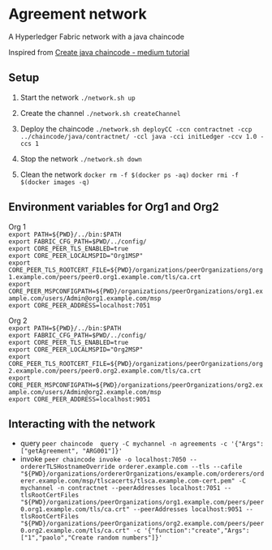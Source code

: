 # Agreement network
A Hyperledger Fabric network with a java chaincode

Inspired from [Create java chaincode - medium tutorial](https://medium.com/coinmonks/how-to-create-a-java-chaincode-and-deploy-in-a-hyperledger-fabric-2-network-65199e5f645d) 

## Setup

1. Start the network
`./network.sh up`

2. Create the channel
`./network.sh createChannel`

3. Deploy the chaincode
`./network.sh deployCC -ccn contractnet -ccp ../chaincode/java/contractnet/ -ccl java -cci initLedger -ccv 1.0 -ccs 1`

4. Stop the network
`./network.sh down`

5. Clean the network
`docker rm -f $(docker ps -aq)`
`docker rmi -f $(docker images -q)`

## Environment variables for Org1 and Org2

Org 1 <br>
`export PATH=${PWD}/../bin:$PATH`<br>
`export FABRIC_CFG_PATH=$PWD/../config/`<br>
`export CORE_PEER_TLS_ENABLED=true`<br>
`export CORE_PEER_LOCALMSPID="Org1MSP"`<br>
`export CORE_PEER_TLS_ROOTCERT_FILE=${PWD}/organizations/peerOrganizations/org1.example.com/peers/peer0.org1.example.com/tls/ca.crt`<br>
`export CORE_PEER_MSPCONFIGPATH=${PWD}/organizations/peerOrganizations/org1.example.com/users/Admin@org1.example.com/msp`<br>
`export CORE_PEER_ADDRESS=localhost:7051`<br>

Org 2 <br>
`export PATH=${PWD}/../bin:$PATH`<br>
`export FABRIC_CFG_PATH=$PWD/../config/`<br>
`export CORE_PEER_TLS_ENABLED=true`<br>
`export CORE_PEER_LOCALMSPID="Org2MSP"`<br>
`export CORE_PEER_TLS_ROOTCERT_FILE=${PWD}/organizations/peerOrganizations/org2.example.com/peers/peer0.org2.example.com/tls/ca.crt`<br>
`export CORE_PEER_MSPCONFIGPATH=${PWD}/organizations/peerOrganizations/org2.example.com/users/Admin@org2.example.com/msp`<br>
`export CORE_PEER_ADDRESS=localhost:9051`<br>


## Interacting with the network

- query `peer chaincode  query -C mychannel -n agreements -c '{"Args":["getAgreement", "ARG001"]}'`
- invoke `peer chaincode invoke -o localhost:7050 --ordererTLSHostnameOverride orderer.example.com --tls --cafile "${PWD}/organizations/ordererOrganizations/example.com/orderers/orderer.example.com/msp/tlscacerts/tlsca.example.com-cert.pem" -C mychannel -n contractnet --peerAddresses localhost:7051 --tlsRootCertFiles "${PWD}/organizations/peerOrganizations/org1.example.com/peers/peer0.org1.example.com/tls/ca.crt" --peerAddresses localhost:9051 --tlsRootCertFiles "${PWD}/organizations/peerOrganizations/org2.example.com/peers/peer0.org2.example.com/tls/ca.crt" -c '{"function":"create","Args":["1","paolo","Create random numbers"]}'
`

